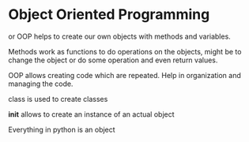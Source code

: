 
# Object Oriented Programming
or OOP helps to create our own objects with methods and variables.

Methods work as functions to do operations on the objects, might be to change the object or do some operation and even return values.

OOP allows creating code which are repeated. Help in organization and managing the code.

class is used to create classes

__init__ allows to create an instance of an actual object

Everything in python is an object